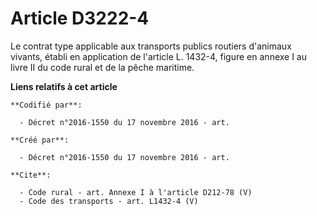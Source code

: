 # Article D3222-4

Le contrat type applicable aux transports publics routiers d'animaux vivants, établi en application de l'article L. 1432-4,
figure en annexe I au livre II du code rural et de la pêche maritime.

**Liens relatifs à cet article**

	**Codifié par**:

	  - Décret n°2016-1550 du 17 novembre 2016 - art.

	**Créé par**:

	  - Décret n°2016-1550 du 17 novembre 2016 - art.

	**Cite**:

	  - Code rural - art. Annexe I à l'article D212-78 (V)
	  - Code des transports - art. L1432-4 (V)
